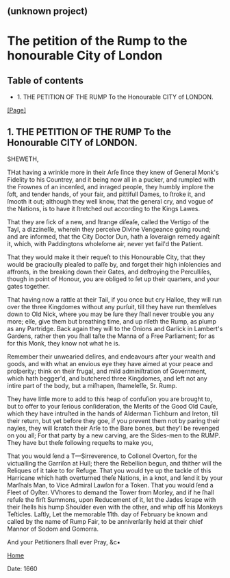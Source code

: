 ## (unknown project)

# The petition of the Rump to the honourable City of London

## Table of contents

  * 1\. THE PETITION OF THE RUMP To the Honourable CITY of LONDON.

[[Page]](http://eebo.chadwyck.com/downloadtiff?vid=163700&page=1)

## 1\. THE PETITION OF THE RUMP To the Honourable CITY of LONDON.

SHEWETH,

THat having a wrinkle more in their Arſe ſince they knew of General Monk's
Fidelity to his Countrey, and it being now all in a pucker, and rumpled with
the Frownes of an incenſed, and inraged people, they humbly im­plore the ſoft,
and tender hands, of your fair, and pittifull Dames, to ſtroke it, and ſmooth
it out; although they well know, that the general cry, and vogue of the
Nations, is to have it ſtretched out according to the Kings Lawes.

That they are ſick of a new, and ſtrange diſeaſe, called the Vertigo of the
Tayl, a dizzineſſe, wherein they perceive Divine Vengeance going round; and
are informed, that the City Doctor Dun, hath a ſoveraign remedy a­gainſt it,
which, with Paddingtons wholeſome air, never yet fail'd the Patient.

That they would make it their requeſt to this Honourable City, that they would
be graciouſly plea­ſed to paſſe by, and forget their high inſolencies and
affronts, in the breaking down their Gates, and deſtroying the Perculliſes,
though in point of Honour, you are obliged to ſet up their quarters, and your
gates together.

That having now a rattle at their Tail, if you once but cry Halloe, they will
run over the three Kingdomes without any purſuit, till they have run
themſelves down to Old Nick, where you may be ſure they ſhall never trouble
you any more; elſe, give them but breathing time, and up riſeth the Rump, as
plump as any Partridge. Back again they will to the Onions and Garlick in
Lambert's Gardens, rather then you ſhall taſte the Manna of a Free Parliament;
for as for this Monk, they know not what he is.

Remember their unwearied deſires, and endeavours after your wealth and goods,
and with what an envious eye they have aimed at your peace and proſperity;
think on their frugal, and mild adminiſtration of Government, which hath
begger'd, and butchered three Kingdomes, and left not any intire part of the
body, but a miſhapen, ſhameleſſe, Sr. Rump.

They have little more to add to this heap of confuſion you are brought to, but
to offer to your ſerious conſideration, the Merits of the Good Old Cauſe,
which they have intruſted in the hands of Alderman Tichburn and Ireton, till
their return, but yet before they goe, if you prevent them not by paring their
nayles, they will ſcratch their Arſe to the Bare bones, but they'l be revenged
on you all; For that party by a new carving, are the Sides-men to the RUMP.
They have but theſe following requeſts to make you,

That you would ſend a T—Sirreverence, to Collonel Overton, for the victualling
the Garriſon at Hull; there the Rebellion begun, and thither will the Reliques
of it take to for Refuge. That you would tye up the tackle of this Har­ricane
which hath overturned theſe Nations, in a knot, and ſend it by your Marſhals
Man, to Vice Admiral Lawſon for a Token. That you would ſend a Fleet of
Oyſter. VVhores to demand the Tower from Morley, and if he ſhall refuſe the
firſt Summons, upon Reducement of it, let the Jades ſcrape with their ſhells
his hump Shoulder even with the other, and whip off his Monkeys Teſticles.
Laſtly, Let the memorable 11th. day of February be known and called by the
name of Rump Fair, to be anniverſarily held at their chief Mannor of Sodom and
Gomorra.

And your Petitioners ſhall ever Pray, &c▪

[Home](/)

Date: 1660  

